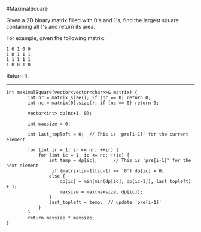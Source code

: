 #MaximalSquare

Given a 2D binary matrix filled with 0's and 1's, find the largest square containing all 1's and return its area.

For example, given the following matrix:

```
1 0 1 0 0
1 0 1 1 1
1 1 1 1 1
1 0 0 1 0
```
Return 4.


---



```
int maximalSquare(vector<vector<char>>& matrix) {
        int nr = matrix.size(); if (nr == 0) return 0;
        int nc = matrix[0].size(); if (nc == 0) return 0;
    
        vector<int> dp(nc+1, 0);
    
        int maxsize = 0;
    
        int last_topleft = 0;  // This is 'pre[i-1]' for the current element
    
        for (int ir = 1; ir <= nr; ++ir) {
            for (int ic = 1; ic <= nc; ++ic) {
                int temp = dp[ic];      // This is 'pre[i-1]' for the next element                
                 if (matrix[ir-1][ic-1] == '0') dp[ic] = 0; 
                else {
                    dp[ic] = min(min(dp[ic], dp[ic-1]), last_topleft) + 1;
                    maxsize = max(maxsize, dp[ic]);
                }
                last_topleft = temp;  // update 'pre[i-1]'
            }
        }
        return maxsize * maxsize;
}
```